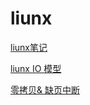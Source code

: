 # liunx

 [liunx笔记](https://github.com/wulimax/blogs/blob/master/docs/liunx/liunx.md)

 [liunx IO 模型](https://github.com/wulimax/blogs/blob/master/docs/liunx/liunx_IO.md)

[零拷贝& 缺页中断](https://github.com/wulimax/blogs/blob/master/docs/liunx/zcopy.md)

